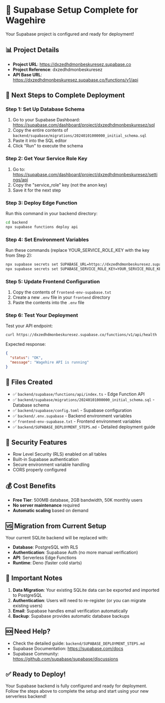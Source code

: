 # 🚀 Supabase Setup Complete for Wagehire

Your Supabase project is configured and ready for deployment!

## 📊 Project Details
- **Project URL**: https://dxzedhdmonbeskuresez.supabase.co
- **Project Reference**: dxzedhdmonbeskuresez
- **API Base URL**: https://dxzedhdmonbeskuresez.supabase.co/functions/v1/api

## 🔧 Next Steps to Complete Deployment

### Step 1: Set Up Database Schema
1. Go to your Supabase Dashboard: https://supabase.com/dashboard/project/dxzedhdmonbeskuresez/sql
2. Copy the entire contents of `backend/supabase/migrations/20240101000000_initial_schema.sql`
3. Paste it into the SQL editor
4. Click "Run" to execute the schema

### Step 2: Get Your Service Role Key
1. Go to: https://supabase.com/dashboard/project/dxzedhdmonbeskuresez/settings/api
2. Copy the "service_role" key (not the anon key)
3. Save it for the next step

### Step 3: Deploy Edge Function
Run this command in your backend directory:
```bash
cd backend
npx supabase functions deploy api
```

### Step 4: Set Environment Variables
Run these commands (replace YOUR_SERVICE_ROLE_KEY with the key from Step 2):
```bash
npx supabase secrets set SUPABASE_URL=https://dxzedhdmonbeskuresez.supabase.co
npx supabase secrets set SUPABASE_SERVICE_ROLE_KEY=YOUR_SERVICE_ROLE_KEY
```

### Step 5: Update Frontend Configuration
1. Copy the contents of `frontend-env-supabase.txt`
2. Create a new `.env` file in your `frontend` directory
3. Paste the contents into the `.env` file

### Step 6: Test Your Deployment
Test your API endpoint:
```bash
curl https://dxzedhdmonbeskuresez.supabase.co/functions/v1/api/health
```

Expected response:
```json
{
  "status": "OK",
  "message": "Wagehire API is running"
}
```

## 📁 Files Created
- ✅ `backend/supabase/functions/api/index.ts` - Edge Function API
- ✅ `backend/supabase/migrations/20240101000000_initial_schema.sql` - Database schema
- ✅ `backend/supabase/config.toml` - Supabase configuration
- ✅ `backend/.env.supabase` - Backend environment variables
- ✅ `frontend-env-supabase.txt` - Frontend environment variables
- ✅ `backend/SUPABASE_DEPLOYMENT_STEPS.md` - Detailed deployment guide

## 🔐 Security Features
- Row Level Security (RLS) enabled on all tables
- Built-in Supabase authentication
- Secure environment variable handling
- CORS properly configured

## 💰 Cost Benefits
- **Free Tier**: 500MB database, 2GB bandwidth, 50K monthly users
- **No server maintenance** required
- **Automatic scaling** based on demand

## 🆚 Migration from Current Setup
Your current SQLite backend will be replaced with:
- **Database**: PostgreSQL with RLS
- **Authentication**: Supabase Auth (no more manual verification)
- **API**: Serverless Edge Functions
- **Runtime**: Deno (faster cold starts)

## 🚨 Important Notes
1. **Data Migration**: Your existing SQLite data can be exported and imported to PostgreSQL
2. **Authentication**: Users will need to re-register (or you can migrate existing users)
3. **Email**: Supabase handles email verification automatically
4. **Backup**: Supabase provides automatic database backups

## 🆘 Need Help?
- Check the detailed guide: `backend/SUPABASE_DEPLOYMENT_STEPS.md`
- Supabase Documentation: https://supabase.com/docs
- Supabase Community: https://github.com/supabase/supabase/discussions

## ✅ Ready to Deploy!
Your Supabase backend is fully configured and ready for deployment. Follow the steps above to complete the setup and start using your new serverless backend! 